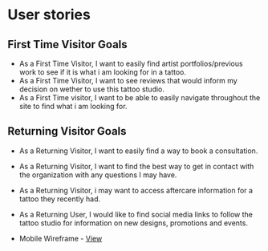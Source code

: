 

# User stories

## First Time Visitor Goals
   

 - As a First Time Visitor, I want to easily find artist
   portfolios/previous work to see if it is what i am looking for in a
   tattoo.
 - As a First Time Visitor, I want to see reviews that would inform my  
   decision on wether to use this tattoo studio.
 - As a First Time visitor, I want to be able to easily navigate
   throughout the site to     find what i am looking for.

  

## Returning Visitor Goals

 - As a Returning Visitor, I want to easily find a way to book a
   consultation.
 - As a Returning Visitor, I want to find the best way to get in contact
   with the organization with any questions I may have.
 - As a Returning Visitor, i may want to access aftercare information for a tattoo they recently had.
 - As a Returning User, I would like to find social media links to follow the tattoo studio for information on new designs, promotions and events.


-   Mobile Wireframe -  [View](rebellion-ink/readme_media/wireframes/mobile_view.png)

